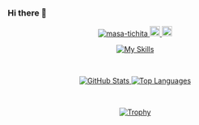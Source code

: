 ### Hi there 👋

<!-- 上部のアイコン（GitHubページビュー、Twitter、GitHubフォロー） -->
<p align="center">
  <a href="https://github.com/masa-tichita/masa-tichita/">
    <img src="https://komarev.com/ghpvc/?username=masa-tichita" alt="masa-tichita" />
  </a>
  <a href="http://twitter.com/@MasaharuMori1">
    <img src="https://img.shields.io/twitter/follow/masa-tichita?label=Twitter&logo=twitter&style=flat" alt="Twitter" height="20" />
  </a>
  <a href="https://github.com/masa-tichita">
    <img src="https://img.shields.io/github/followers/masa-tichita?label=follow&logo=github&style=flat" alt="GitHub Follow" height="20" />
  </a>
</p>

<!-- スキルアイコン -->
<p align="center">
  <a href="https://skillicons.dev">
    <img src="https://skillicons.dev/icons?i=python,fastapi,go,ts,js,html,css,react,docker,aws,postgres,nextjs,supabase" alt="My Skills" />
  </a>
</p>

<br />

<!-- GitHub Stats（２つの画像を横並びに配置） -->
<p align="center">
<a href="https://github.com/anuraghazra/github-readme-stats">
  <img src="https://github-readme-stats.vercel.app/api?username=masa-tichita&count_private=true&show_icons=true" alt="GitHub Stats" />
</a>
<a href="https://github.com/anuraghazra/github-readme-stats">
  <img src="https://github-readme-stats.vercel.app/api/top-langs/?username=masa-tichita&hide=jupyter%20notebook,shaderlab,tex,c%23&langs_count=9" alt="Top Languages" />
</a>
</p>

<br />

<!-- Trophy -->
<p align="center">
  <a href="https://github.com/masa-tichita/github-profile-trophy">
    <img src="https://github-profile-trophy.vercel.app/?username=masa-tichita" alt="Trophy" />
  </a>
</p>
